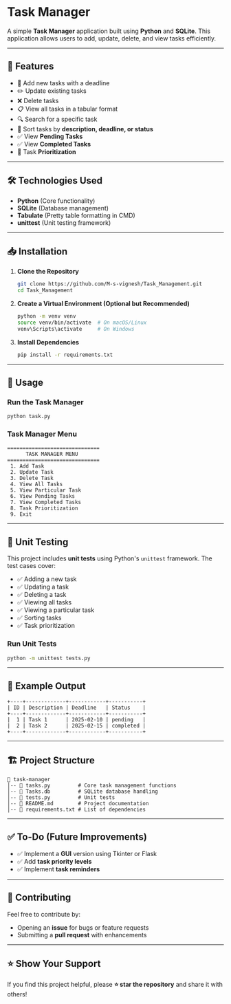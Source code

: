 # Task Manager

A simple **Task Manager** application built using **Python** and **SQLite**. This application allows users to add, update, delete, and view tasks efficiently.

---

## 🚀 Features
- 📌 Add new tasks with a deadline
- ✏️ Update existing tasks
- ❌ Delete tasks
- 📋 View all tasks in a tabular format
- 🔍 Search for a specific task
- 📅 Sort tasks by **description, deadline, or status**
- ✅ View **Pending Tasks**
- ✅ View **Completed Tasks**
- 🎯 Task **Prioritization**

---

## 🛠️ Technologies Used
- **Python** (Core functionality)
- **SQLite** (Database management)
- **Tabulate** (Pretty table formatting in CMD)
- **unittest** (Unit testing framework)

---

## 📥 Installation

1. **Clone the Repository**
   ```sh
   git clone https://github.com/M-s-vignesh/Task_Management.git
   cd Task_Management
   ```

2. **Create a Virtual Environment (Optional but Recommended)**
   ```sh
   python -m venv venv
   source venv/bin/activate  # On macOS/Linux
   venv\Scripts\activate     # On Windows
   ```

3. **Install Dependencies**
   ```sh
   pip install -r requirements.txt
   ```

---

## 🔧 Usage

### **Run the Task Manager**
```sh
python task.py
```

### **Task Manager Menu**
```
==============================
      TASK MANAGER MENU
==============================
 1. Add Task
 2. Update Task
 3. Delete Task
 4. View All Tasks
 5. View Particular Task
 6. View Pending Tasks
 7. View Completed Tasks
 8. Task Prioritization
 9. Exit
```

---

## 🧪 Unit Testing
This project includes **unit tests** using Python's `unittest` framework. The test cases cover:
- ✅ Adding a new task
- ✅ Updating a task
- ✅ Deleting a task
- ✅ Viewing all tasks
- ✅ Viewing a particular task
- ✅ Sorting tasks
- ✅ Task prioritization

### **Run Unit Tests**
```sh
python -m unittest tests.py
```

---

## 📌 Example Output
```
+----+-------------+------------+-----------+
| ID | Description | Deadline   | Status    |
+----+-------------+------------+-----------+
|  1 | Task 1      | 2025-02-10 | pending   |
|  2 | Task 2      | 2025-02-15 | completed |
+----+-------------+------------+-----------+
```

---

## 🏗️ Project Structure
```
📂 task-manager
│-- 📄 tasks.py         # Core task management functions
│-- 📄 Tasks.db         # SQLite database handling
│-- 📄 tests.py         # Unit tests
│-- 📄 README.md        # Project documentation
│-- 📄 requirements.txt # List of dependencies
```

---

## ✅ To-Do (Future Improvements)
- ✅ Implement a **GUI** version using Tkinter or Flask
- ✅ Add **task priority levels**
- ✅ Implement **task reminders**

---

## 🤝 Contributing
Feel free to contribute by:
- Opening an **issue** for bugs or feature requests
- Submitting a **pull request** with enhancements

---

## ⭐ Show Your Support
If you find this project helpful, please **⭐ star the repository** and share it with others!

